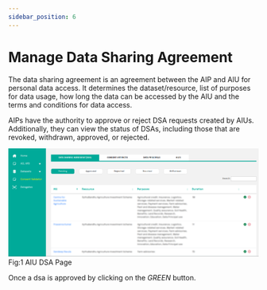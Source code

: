 ```yaml
---
sidebar_position: 6
---
```


# Manage Data Sharing Agreement

The data sharing agreement is an agreement between the AIP and AIU for personal data access. It determines the dataset/resource, list of purposes for data usage, how long the data can be accessed by the AIU and the terms and conditions for data access.

AIPs have the authority to approve or reject DSA requests created by AIUs. Additionally, they can view the status of DSAs, including those that are revoked, withdrawn, approved, or rejected.

![DSA](../../resources/cat/provider_dsa.png)<br/>
Fig:1 AIU DSA Page

Once a dsa is approved by clicking on the _GREEN_ button.